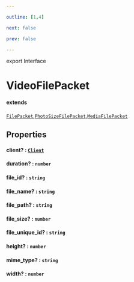 ```yaml
---

outline: [1,4]

next: false

prev: false

---
```


export Interface
# VideoFilePacket
#### extends
 [`FilePacket`](./FilePacket.md),[`PhotoSizeFilePacket`](./PhotoSizeFilePacket.md),[`MediaFilePacket`](./MediaFilePacket.md)

## Properties

#### client? : [`Client`](../classes/Client.md)

#### duration? : `number`

#### file_id? : `string`

#### file_name? : `string`

#### file_path? : `string`

#### file_size? : `number`

#### file_unique_id? : `string`

#### height? : `number`

#### mime_type? : `string`

#### width? : `number`
